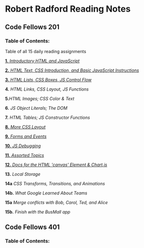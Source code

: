 # Robert Radford Reading Notes

## Code Fellows 201

### Table of Contents:
Table of all 15 daily reading assignments

[**1.** _Introductory HTML and JavaScript_](/Class-01.md)

[**2.** _HTML Text, CSS Introduction, and Basic JavaScript Instructions_ ](/Class-02.md)

[**3.** _HTML Lists, CSS Boxes, JS Control Flow_](/delete_me/delete_me/delete_me/delete_me/delete_me.txt)

**4.** _HTML Links, CSS Layout, JS Functions_

**5.**_HTML Images; CSS Color & Text_

**6.** _JS Object Literals; The DOM_

**7.** _HTML Tables; JS Constructor Functions_

[**8.** _More CSS Layout_](/Class-08.md)

[**9.** _Forms and Events_](/Class-09.md)

[**10.** _JS Debugging_](/Class-10.md)

[**11.** _Assorted Topics_](/Class-11.md)

[**12.** _Docs for the HTML 'canvas' Element & Chart.js_](/Class-12.md)

**13.** _Local Storage_

**14a** _CSS Transforms, Transitions, and Animations_

**14b.** _What Google Learned About Teams_

**15a** _Merge conflicts with Bob, Carol, Ted, and Alice_

**15b.** _Finish with the BusMall app_

## Code Fellows 401

### Table of Contents:
